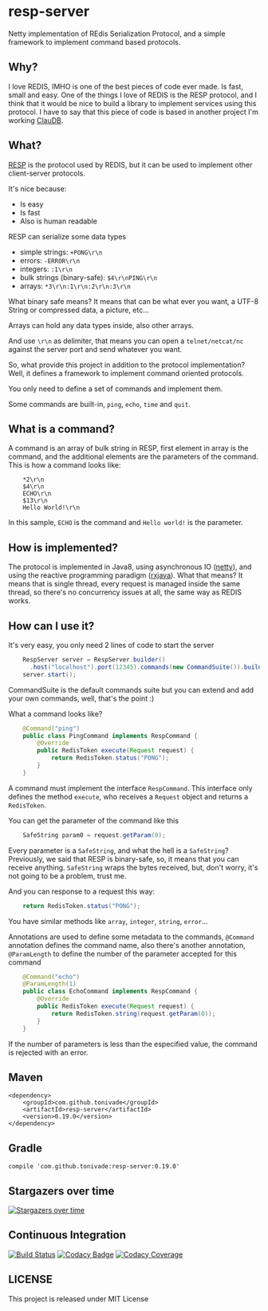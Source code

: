 # resp-server

Netty implementation of REdis Serialization Protocol, and a simple framework to implement command based protocols.

## Why?

I love REDIS, IMHO is one of the best pieces of code ever made. Is fast, small
and easy. One of the things I love of REDIS is the RESP protocol, and I think that
it would be nice to build a library to implement services using this protocol. I
have to say that this piece of code is based in another project I'm working 
[ClauDB](https://github.com/tonivade/claudb).

## What?

[RESP](http://redis.io/topics/protocol) is the protocol used by REDIS, but it
can be used to implement other client-server protocols.

It's nice because:

- Is easy
- Is fast
- Also is human readable

RESP can serialize some data types

- simple strings: `+PONG\r\n`
- errors: `-ERROR\r\n`
- integers: `:1\r\n`
- bulk strings (binary-safe): `$4\r\nPING\r\n`
- arrays: `*3\r\n:1\r\n:2\r\n:3\r\n`

What binary safe means? It means that can be what ever you want, a UTF-8 String
or compressed data, a picture, etc...

Arrays can hold any data types inside, also other arrays.

And use `\r\n` as delimiter, that means you can open a `telnet/netcat/nc` against
the server port and send whatever you want.

So, what provide this project in addition to the protocol implementation? Well,
it defines a framework to implement command oriented protocols.

You only need to define a set of commands and implement them.

Some commands are built-in, `ping`, `echo`, `time` and `quit`.

## What is a command?

A command is an array of bulk string in RESP, first element in array is the command, 
and the additional elements are the parameters of the command. This is how a command
looks like:

```
    *2\r\n
    $4\r\n
    ECHO\r\n
    $13\r\n
    Hello World!\r\n
```

In this sample, `ECHO` is the command and `Hello world!` is the parameter.

## How is implemented?

The protocol is implemented in Java8, using asynchronous IO ([netty](https://netty.io/)), and using the
reactive programming paradigm ([rxjava](http://www.rxjava.com/)). What that means? It means that is single
thread, every request is managed inside the same thread, so there's no concurrency
issues at all, the same way as REDIS works.

## How can I use it?

It's very easy, you only need 2 lines of code to start the server

```java
    RespServer server = RespServer.builder()
      .host("localhost").port(12345).commands(new CommandSuite()).build();
    server.start();
```

CommandSuite is the default commands suite but you can extend and add your own commands,
well, that's the point :)

What a command looks like?

```java
    @Command("ping")
    public class PingCommand implements RespCommand {
        @Override
        public RedisToken execute(Request request) {
            return RedisToken.status("PONG");
        }
    }
```
    
A command must implement the interface `RespCommand`. This interface only defines
the method `execute`, who receives a `Request` object and returns a `RedisToken`.

You can get the parameter of the command like this

```java
    SafeString param0 = request.getParam(0);
```
    
Every parameter is a `SafeString`, and what the hell is a `SafeString`? Previously,
we said that RESP is binary-safe, so, it means that you can receive anything. `SafeString`
wraps the bytes received, but, don't worry, it's not going to be a problem, trust me.

And you can response to a request this way:

```java
    return RedisToken.status("PONG");
```
    
You have similar methods like `array`, `integer`, `string`, `error`...

Annotations are used to define some metadata to the commands, `@Command` annotation
defines the command name, also there's another annotation, `@ParamLength` to define
the number of the parameter accepted for this command

```java
    @Command("echo")
    @ParamLength(1)
    public class EchoCommand implements RespCommand {
        @Override
        public RedisToken execute(Request request) {
            return RedisToken.string(request.getParam(0));
        }
    }
```
    
If the number of parameters is less than the especified value, the command
is rejected with an error.

## Maven

    <dependency>
        <groupId>com.github.tonivade</groupId>
        <artifactId>resp-server</artifactId>
        <version>0.19.0</version>
    </dependency>

## Gradle

    compile 'com.github.tonivade:resp-server:0.19.0'
    
## Stargazers over time

[![Stargazers over time](https://starchart.cc/tonivade/resp-server.svg)](https://starchart.cc/tonivade/resp-server)

## Continuous Integration

[![Build Status](https://api.travis-ci.org/tonivade/resp-server.svg?branch=master)](https://travis-ci.org/tonivade/resp-server)
[![Codacy Badge](https://api.codacy.com/project/badge/Grade/47b2b3213b7248eca911e4783ed6d031)](https://www.codacy.com/app/tonivade/resp-server?utm_source=github.com&amp;utm_medium=referral&amp;utm_content=tonivade/resp-server&amp;utm_campaign=Badge_Grade)
[![Codacy Coverage](https://api.codacy.com/project/badge/Coverage/47b2b3213b7248eca911e4783ed6d031)](https://www.codacy.com/app/tonivade/resp-server?utm_source=github.com&utm_medium=referral&utm_content=tonivade/resp-server&utm_campaign=Badge_Coverage)

## LICENSE

This project is released under MIT License
